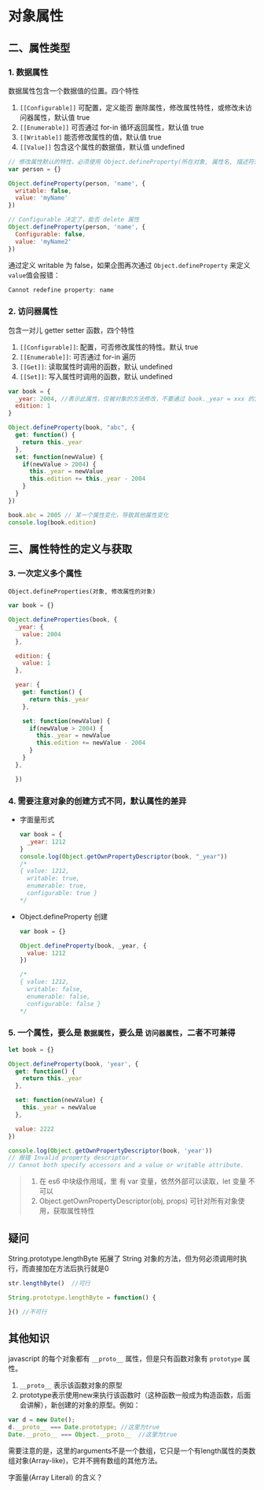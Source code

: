 # 对象属性
## 二、属性类型
### 1. 数据属性
数据属性包含一个数据值的位置。四个特性

  1. `[[Configurable]]` 可配置，定义能否 删除属性，修改属性特性，或修改未访问器属性，默认值 true
  2. `[[Enumerable]]` 可否通过 for-in 循环返回属性，默认值 true
  3. `[[Writable]]` 能否修改属性的值，默认值 true
  4. `[[Value]]` 包含这个属性的数据值，默认值 undefined

  ```js
  // 修改属性默认的特性，必须使用 Object.defineProperty(所在对象, 属性名, 描述符对象)
  var person = {}

  Object.defineProperty(person, 'name', {
    writable: false,
    value: 'myName'
  })

  // Configurable 决定了，能否 delete 属性
  Object.defineProperty(person, 'name', {
    Configurable: false,
    value: 'myName2'
  })
  ```

  通过定义 writable 为 false，如果企图再次通过 `Object.defineProperty` 来定义 `value`值会报错：

  ```js
  Cannot redefine property: name
  ```

### 2. 访问器属性
包含一对儿 getter setter 函数，四个特性
  1. `[[Configurable]]`: 配置，可否修改属性的特性。默认 true
  2. `[[Enumerable]]`: 可否通过 for-in 遍历
  3. `[[Get]]`: 读取属性时调用的函数，默认 undefined
  4. `[[Set]]`: 写入属性时调用的函数，默认 undefined

```js
var book = {
  _year: 2004, //表示此属性，仅被对象的方法修改，不要通过 book._year = xxx 的方式从外部赋值
  edition: 1
}

Object.defineProperty(book, "abc", {
  get: function() {
    return this._year
  },
  set: function(newValue) {
    if(newValue > 2004) {
      this._year = newValue
      this.edition += this._year - 2004
    }
  }
})

book.abc = 2005 // 某一个属性变化，导致其他属性变化
console.log(book.edition)
```

## 三、属性特性的定义与获取
### 3. 一次定义多个属性
`Object.defineProperties(对象, 修改属性的对象)`

```js
var book = {}

Object.defineProperties(book, {
  _year: {
    value: 2004
  },

  edition: {
    value: 1
  },

  year: {
    get: function() {
      return this._year
    },

    set: function(newValue) {
      if(newValue > 2004) {
        this._year = newValue
        this.edition += newValue - 2004
      }
    }
  },

  })
```

### 4. 需要注意对象的创建方式不同，默认属性的差异
- 字面量形式
  ```js
  var book = {
    _year: 1212
  }
  console.log(Object.getOwnPropertyDescriptor(book, "_year"))
  /*
  { value: 1212,
    writable: true,
    enumerable: true,
    configurable: true }
  */
  ```

- Object.defineProperty 创建

  ```js
  var book = {}

  Object.defineProperty(book, _year, {
    value: 1212
  })

  /*
  { value: 1212,
    writable: false,
    enumerable: false,
    configurable: false }
  */
  ```

### 5. 一个属性，要么是 `数据属性`，要么是 `访问器属性`，二者不可兼得

```js
let book = {}

Object.defineProperty(book, 'year', {
  get: function() {
    return this._year
  },

  set: function(newValue) {
    this._year = newValue
  },

  value: 2222
})

console.log(Object.getOwnPropertyDescriptor(book, 'year'))
// 报错 Invalid property descriptor.
// Cannot both specify accessors and a value or writable attribute.
```



> 1. 在 es6 中块级作用域，里 有 var 变量，依然外部可以读取，let 变量 不可以
> 2. Object.getOwnPropertyDescriptor(obj, props) 可针对所有对象使用，获取属性特性


## 疑问
String.prototype.lengthByte 拓展了 String 对象的方法，但为何必须调用时执行，而直接加在方法后执行就是0
```js
str.lengthByte()  //可行

String.prototype.lengthByte = function() {

}() //不可行
```


## 其他知识
javascript 的每个对象都有 `__proto__` 属性，但是只有函数对象有 `prototype` 属性。

1. `__proto__` 表示该函数对象的原型
2. prototype表示使用new来执行该函数时（这种函数一般成为构造函数，后面会讲解），新创建的对象的原型。例如：
```js
var d = new Date();
d.__proto__ === Date.prototype; //这里为true
Date.__proto__ === Object.__proto__  //这里为true
```

需要注意的是，这里的arguments不是一个数组，它只是一个有length属性的类数组对象(Array-like)，它并不拥有数组的其他方法。

字面量(Array Literal) 的含义？
